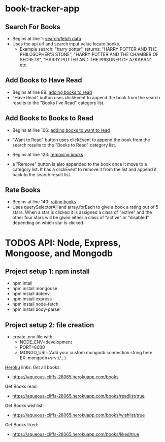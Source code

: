 # book-tracker-app
## Search For Books
- Begins at line 1: [search/fetch data](https://github.com/maggiemcc/book-app/blob/master/books.js)
- Uses the api url and search input.value locate books.
    - Example search: "harry potter", returns: "HARRY POTTER AND THE PHILOSOPHER'S STONE", "HARRY POTTER AND THE CHAMBER OF SECRETS", "HARRY POTTER AND THE PRISONER OF AZKABAN", etc.

## Add Books to Have Read
- Begins at line 89: [adding books to read](https://github.com/maggiemcc/book-app/blob/master/books.js)
- "Have Read" button uses clickEvent to append the book from the search results to the "Books I've Read" category list.


## Add Books to Books to Read
- Begins at line 106: [adding books to want to read](https://github.com/maggiemcc/book-app/blob/master/books.js)
- "Want to Read" button uses clickEvent to append the book from the search results to the "Books to Read" category list.

- Begins at line 123: [removing books](https://github.com/maggiemcc/book-app/blob/master/books.js)
- a "Remove" button is also appended to the book once it move to a category list. It has a clickEvent to remove it from the list and append it back to the search result list.

## Rate Books
- Begins at line 140: [rating books](https://github.com/maggiemcc/book-app/blob/master/books.js)
- Uses querySelectorAll and array.forEach to give a book a rating out of 5 stars. When a star is clicked it is assigned a class of "active" and the other four stars will be given either a class of "active" or "disabled" depending on which star is clicked.

# TODOS API: Node, Express, Mongoose, and Mongodb
## Project setup 1: npm install
- npm intall
- npm install mongoose
- npm install dotenv
- npm install express
- npm install node-fetch
- npm install body-parser

## Project setup 2: file creation
- create .env file with:
    * NODE_ENV=development
    * PORT=8000
    * MONGO_URI=(Add your custom mongodb connection string here. EX: mongodb+srv://...)

[Heroku](https://aqueous-cliffs-28065.herokuapp.com/)
links:
Get all books:
- https://aqueous-cliffs-28065.herokuapp.com/books

Get Books read:
- https://aqueous-cliffs-28065.herokuapp.com/books/readlist/true

Get Books wishlist:
- https://aqueous-cliffs-28065.herokuapp.com/books/wishlist/true

Get Books liked:
- https://aqueous-cliffs-28065.herokuapp.com/books/liked/true
<!-- ## 1- GET TODOS:
- run on http://localhost:8000
- [Static public folder](https://github.com/maggiemcc/todo-api-mongodb/blob/master/public)
- [Server File](https://github.com/maggiemcc/todo-api-mongodb/blob/master/server.js)

- GET all todos: line 14
[Todos GET Route](https://github.com/maggiemcc/todo-api-mongodb/blob/master/routes/todos.js)

- GET todos: on line 1
[Todos GET index.js](https://github.com/maggiemcc/todo-api-mongodb/blob/master/public/index.js)


## 1.2- GET TODOS by ID:
- run on http://localhost:8000/todos/todo/:id

- GET all todos: line 22
[Todos GET Route](https://github.com/maggiemcc/todo-api-mongodb/blob/master/routes/todos.js)
    - POSTMAN or Local Browser EX: 
        - to get the task "go to the gym" with an id of: 618752112fd136b3f16b1cd4
        - "GET": http:localhost:8000/todos/todo/618752112fd136b3f16b1cd4


## 2- POST TODOS:
- POST/Add new todos: line 31
[Todos POST Route](https://github.com/maggiemcc/todo-api-mongodb/blob/master/routes/todos.js)
    - POSTMAN EX: "POST": http:localhost:8000/todos/todo/
        - x-www-form-urlencoded: key: task, value: "finish laundry"
        
    - Browser EX: type "finish laundry" into "create new to do" input and press "Add" button. The task will be added to the bottom of the list.

- POST todos: on line 33
[Todos POST index.js](https://github.com/maggiemcc/todo-api-mongodb/blob/master/public/index.js)



## 3- PUT TODOS:
- PUT/update todos: line 46
[Todos Route](https://github.com/maggiemcc/todo-api-mongodb/blob/master/routes/todos.js)

    - POSTMAN EX: "PUT": http:localhost:8000/todos/todo/id
        - To update "complete homework" task name
        - Get task id, EX: 6187521f2fd136b3f16b1cda
        - "PUT": http:localhost:8000/todos/todo/6187521f2fd136b3f16b1cda
        - x-www-form-urlencoded: key: task, value: "finish homework"
        
    - Browser EX: 
        - Click a task "edit" button.
        - type updated task name into the input field.
        - hit enter on keyboard once finished.

- PUT todos: on line 82
[Todos PUT index.js](https://github.com/maggiemcc/todo-api-mongodb/blob/master/public/index.js)



## 4- DELETE TODOS:
- DELETE todos: on line 57
[Delete route/todos](https://github.com/maggiemcc/todo-api-mongodb/blob/master/routes/todos.js)

    - POSTMAN EX: "DELETE": http:localhost:8000/todos/todo/id
        - To delete "complete homework" task width an id of:6187521f2fd136b3f16b1cda
        - "DELETE": http:localhost:8000/todos/todo/6187521f2fd136b3f16b1cda
        
    - Browser EX: Find the "delete" button for "complete homework". Click to delete the task.

- DELETE todos: on line 60
[Delete Todo index.js](https://github.com/maggiemcc/todo-api-mongodb/blob/master/public/index.js) -->


